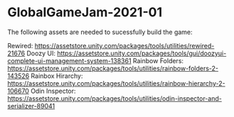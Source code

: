 # GlobalGameJam-2021-01

The following assets are needed to sucessfully build the game:

Rewired: https://assetstore.unity.com/packages/tools/utilities/rewired-21676
Doozy UI: https://assetstore.unity.com/packages/tools/gui/doozyui-complete-ui-management-system-138361
Rainbow Folders: https://assetstore.unity.com/packages/tools/utilities/rainbow-folders-2-143526
Rainbox Hirarchy: https://assetstore.unity.com/packages/tools/utilities/rainbow-hierarchy-2-106670
Odin Inspector: https://assetstore.unity.com/packages/tools/utilities/odin-inspector-and-serializer-89041
